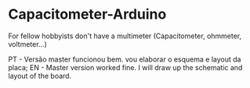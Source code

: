 # Capacitometer-Arduino
For fellow hobbyists don't have a multimeter (Capacitometer, ohmmeter, voltmeter...)

PT - Versão master funcionou bem. vou elaborar o esquema e layout da placa; 
EN - Master version worked fine. I will draw up the schematic and layout of the board.

